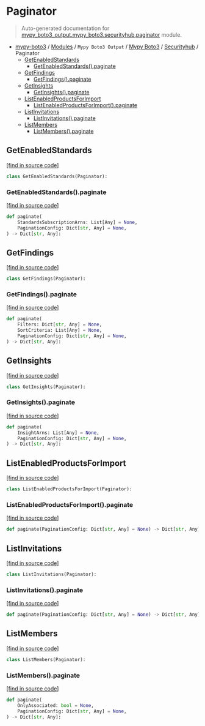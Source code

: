 # Paginator

> Auto-generated documentation for [mypy_boto3_output.mypy_boto3.securityhub.paginator](https://github.com/vemel/mypy_boto3/blob/master/mypy_boto3_output/mypy_boto3/securityhub/paginator.py) module.

- [mypy-boto3](../../../README.md#mypy_boto3) / [Modules](../../../MODULES.md#mypy-boto3-modules) / `Mypy Boto3 Output` / [Mypy Boto3](../index.md#mypy-boto3) / [Securityhub](index.md#securityhub) / Paginator
    - [GetEnabledStandards](#getenabledstandards)
        - [GetEnabledStandards().paginate](#getenabledstandardspaginate)
    - [GetFindings](#getfindings)
        - [GetFindings().paginate](#getfindingspaginate)
    - [GetInsights](#getinsights)
        - [GetInsights().paginate](#getinsightspaginate)
    - [ListEnabledProductsForImport](#listenabledproductsforimport)
        - [ListEnabledProductsForImport().paginate](#listenabledproductsforimportpaginate)
    - [ListInvitations](#listinvitations)
        - [ListInvitations().paginate](#listinvitationspaginate)
    - [ListMembers](#listmembers)
        - [ListMembers().paginate](#listmemberspaginate)

## GetEnabledStandards

[[find in source code]](https://github.com/vemel/mypy_boto3/blob/master/mypy_boto3_output/mypy_boto3/securityhub/paginator.py#L10)

```python
class GetEnabledStandards(Paginator):
```

### GetEnabledStandards().paginate

[[find in source code]](https://github.com/vemel/mypy_boto3/blob/master/mypy_boto3_output/mypy_boto3/securityhub/paginator.py#L13)

```python
def paginate(
    StandardsSubscriptionArns: List[Any] = None,
    PaginationConfig: Dict[str, Any] = None,
) -> Dict[str, Any]:
```

## GetFindings

[[find in source code]](https://github.com/vemel/mypy_boto3/blob/master/mypy_boto3_output/mypy_boto3/securityhub/paginator.py#L21)

```python
class GetFindings(Paginator):
```

### GetFindings().paginate

[[find in source code]](https://github.com/vemel/mypy_boto3/blob/master/mypy_boto3_output/mypy_boto3/securityhub/paginator.py#L24)

```python
def paginate(
    Filters: Dict[str, Any] = None,
    SortCriteria: List[Any] = None,
    PaginationConfig: Dict[str, Any] = None,
) -> Dict[str, Any]:
```

## GetInsights

[[find in source code]](https://github.com/vemel/mypy_boto3/blob/master/mypy_boto3_output/mypy_boto3/securityhub/paginator.py#L33)

```python
class GetInsights(Paginator):
```

### GetInsights().paginate

[[find in source code]](https://github.com/vemel/mypy_boto3/blob/master/mypy_boto3_output/mypy_boto3/securityhub/paginator.py#L36)

```python
def paginate(
    InsightArns: List[Any] = None,
    PaginationConfig: Dict[str, Any] = None,
) -> Dict[str, Any]:
```

## ListEnabledProductsForImport

[[find in source code]](https://github.com/vemel/mypy_boto3/blob/master/mypy_boto3_output/mypy_boto3/securityhub/paginator.py#L42)

```python
class ListEnabledProductsForImport(Paginator):
```

### ListEnabledProductsForImport().paginate

[[find in source code]](https://github.com/vemel/mypy_boto3/blob/master/mypy_boto3_output/mypy_boto3/securityhub/paginator.py#L45)

```python
def paginate(PaginationConfig: Dict[str, Any] = None) -> Dict[str, Any]:
```

## ListInvitations

[[find in source code]](https://github.com/vemel/mypy_boto3/blob/master/mypy_boto3_output/mypy_boto3/securityhub/paginator.py#L49)

```python
class ListInvitations(Paginator):
```

### ListInvitations().paginate

[[find in source code]](https://github.com/vemel/mypy_boto3/blob/master/mypy_boto3_output/mypy_boto3/securityhub/paginator.py#L52)

```python
def paginate(PaginationConfig: Dict[str, Any] = None) -> Dict[str, Any]:
```

## ListMembers

[[find in source code]](https://github.com/vemel/mypy_boto3/blob/master/mypy_boto3_output/mypy_boto3/securityhub/paginator.py#L56)

```python
class ListMembers(Paginator):
```

### ListMembers().paginate

[[find in source code]](https://github.com/vemel/mypy_boto3/blob/master/mypy_boto3_output/mypy_boto3/securityhub/paginator.py#L59)

```python
def paginate(
    OnlyAssociated: bool = None,
    PaginationConfig: Dict[str, Any] = None,
) -> Dict[str, Any]:
```
